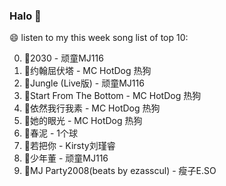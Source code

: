 

### Halo 👋

😄 listen to my this week song list of top 10:

0. 🌈2030 - 顽童MJ116
1. 🌈约翰屈伏塔 - MC HotDog 热狗
2. 🌈Jungle (Live版) - 顽童MJ116
3. 🌈Start From The Bottom - MC HotDog 热狗
4. 🌈依然我行我素 - MC HotDog 热狗
5. 🌈她的眼光 - MC HotDog 热狗
6. 🌈春泥 - 1个球
7. 🌈若把你 - Kirsty刘瑾睿
8. 🌈少年董 - 顽童MJ116
9. 🌈MJ Party2008(beats by ezasscul) - 瘦子E.SO

